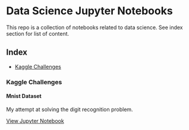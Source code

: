 # Data Science Jupyter Notebooks

This repo is a collection of notebooks related to data science. See index section for list of content.

## Index
* [Kaggle Challenges](#kaggle-challenges)


### Kaggle Challenges

#### Mnist Dataset

My attempt at solving the digit recognition problem. 

[View Jupyter Notebook](https://nbviewer.jupyter.org/github/evertonjlima/Kaggle/blob/master/Digit-Recognizer/digit-recognizer.ipynb)

